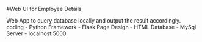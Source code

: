#Web UI for Employee Details

Web App to query database locally and output the result accordingly.
coding - Python
Framework - Flask
Page Design - HTML
Database - MySql
Server - localhost:5000

